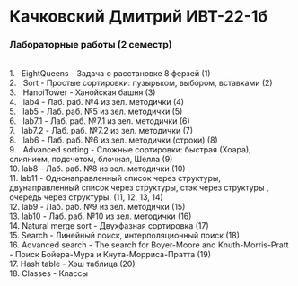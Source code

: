 # Качковский Дмитрий ИВТ-22-1б
### Лабораторные работы (2 семестр) 
<br>1. &nbsp; EightQueens - Задача о расстановке 8 ферзей (1)
<br>2. &nbsp; Sort - Простые сортировки: пузырьком, выбором, вставками (2)
<br>3. &nbsp; HanoiTower - Ханойская башня (3)
<br>4. &nbsp; lab4 - Лаб. раб. №4 из зел. методички (4)
<br>5. &nbsp; lab5 - Лаб. раб. №5 из зел. методички (5)
<br>6. &nbsp; lab7.1 - Лаб. раб. №7.1 из зел. методички (6)
<br>7. &nbsp; lab7.2 - Лаб. раб. №7.2 из зел. методички (7)
<br>8. &nbsp; lab6 - Лаб. раб. №6 из зел. методички (строки) (8)
<br>9. &nbsp; Advanced sorting - Сложные сортировки: быстрая (Хоара), слиянием, подсчетом, блочная, Шелла (9)
<br>10. lab8 - Лаб. раб. №8 из зел. методички (10)
<br>11. lab11 - Однонаправленный список через структуры, двунаправленный список через структуры, стэк через структуры , очередь через структуры. (11, 12, 13, 14)
<br>12. lab9 - Лаб. раб. №9 из зел. методички (15)
<br>13. lab10 - Лаб. раб. №10 из зел. методички (16)
<br>14. Natural merge sort - Двухфазная сортировка (17)
<br>15. Search - Линейный поиск, интерполяционный поиск (18)
<br>16. Advanced search - The search for Boyer-Moore and Knuth-Morris-Pratt - Поиск Бойера-Мура и Кнута-Морриса-Пратта (19)
<br>17. Hash table - Хэш таблица (20)
<br>18. Classes - Классы 
